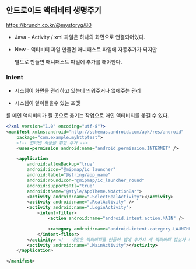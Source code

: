 ## 안드로이드 액티비티 생명주기

https://brunch.co.kr/@mystoryg/80

- Java - Activity / xml 파일은 하나의 화면으로 연결되어있다.

- New - 액티비티 파일 만들면 매니패스트 파일에 자동추가가 되지만 

  별도로 만들면 매니패스트 파일에 추가를 해야한다.



### Intent

- 시스템이 화면을 관리하고 있는데 띄워주거나 없에주는 관리

- 시스템이 알아들을수 있는 포맷 



**<intent-filter>
  <action android:name="android.intent.action.MAIN" />
  <category android:name="android.intent.category.LAUNCHER" />
</intent-filter>**

를 메인 액티비티가 될 곳으로 옮기는 작업으로 매인 액티비티를 옮길 수 있다.

```xml
<?xml version="1.0" encoding="utf-8"?>
<manifest xmlns:android="http://schemas.android.com/apk/res/android"
    package="com.example.myhttptest">
    <!-- 인터넷 사용을 위한 추가 -->
    <uses-permission android:name="android.permission.INTERNET" />

    <application
        android:allowBackup="true"
        android:icon="@mipmap/ic_launcher"
        android:label="@string/app_name"
        android:roundIcon="@mipmap/ic_launcher_round"
        android:supportsRtl="true"
        android:theme="@style/AppTheme.NoActionBar">
        <activity android:name=".SelectRealActivity"></activity>
        <activity android:name=".RealActivity" />
        <activity android:name=".LoginActivity">
            <intent-filter>
                <action android:name="android.intent.action.MAIN" />

                <category android:name="android.intent.category.LAUNCHER" />
            </intent-filter>
        </activity> <!-- 새로운 액티비티를 만들어 앱에 추가시 새 액티비티 정보가 추가됨 -->
        <activity android:name=".MainActivity"></activity>
    </application>

</manifest>
```

